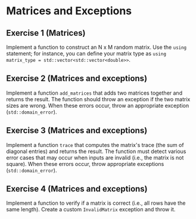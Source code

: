 # Matrices and Exceptions


## Exercise 1 (Matrices)

Implement a function to construct an N x M random matrix.
Use the `using` statement; for instance, you can define your matrix type as `using matrix_type = std::vector<std::vector<double>>`.

## Exercise 2 (Matrices and exceptions)

Implement a function `add_matrices` that adds two matrices together and returns the result.
The function should throw an exception if the two matrix sizes are wrong. When these errors occur, throw an appropriate exception (`std::domain_error`).

## Exercise 3 (Matrices and exceptions)

Implement a function `trace` that computes the matrix's trace (the sum of diagonal entries) and returns the result.
The function must detect various error cases that may occur when inputs are invalid (i.e., the matrix is not square). When these errors occur, throw appropriate exceptions (`std::domain_error`).

## Exercise 4 (Matrices and exceptions)

Implement a function to verify if a matrix is correct (i.e., all rows have the same length). Create a custom `InvalidMatrix` exception and throw it.

